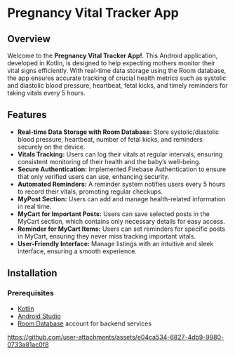 # Pregnancy Vital Tracker App

## Overview

Welcome to the **Pregnancy Vital Tracker App!**. This Android application, developed in Kotlin, is designed to help expecting mothers monitor their vital signs efficiently. With real-time data storage using the Room database, the app ensures accurate tracking of crucial health metrics such as systolic and diastolic blood pressure, heartbeat, fetal kicks, and timely reminders for taking vitals every 5 hours.

## Features

- **Real-time Data Storage with Room Database:** Store systolic/diastolic blood pressure, heartbeat, number of fetal kicks, and reminders securely on the device.
- **Vitals Tracking:** Users can log their vitals at regular intervals, ensuring consistent monitoring of their health and the baby’s well-being.
- **Secure Authentication:** Implemented Firebase Authentication to ensure that only verified users can use, enhancing security.
- **Automated Reminders:** A reminder system notifies users every 5 hours to record their vitals, promoting regular checkups.
- **MyPost Section:** Users can add and manage health-related information in real time.
- **MyCart for Important Posts:** Users can save selected posts in the MyCart section, which contains only necessary details for easy access.
- **Reminder for MyCart Items:** Users can set reminders for specific posts in MyCart, ensuring they never miss tracking important vitals.
- **User-Friendly Interface:** Manage listings with an intuitive and sleek interface, ensuring a smooth experience.

## Installation

### Prerequisites

- [Kotlin](https://kotlinlang.org/)
- [Android Studio](https://developer.android.com/studio)
- [Room Database](https://developer.android.com/training/data-storage/room) account for backend services




https://github.com/user-attachments/assets/e04ca534-6827-4db9-9980-0733a81ac0f8


